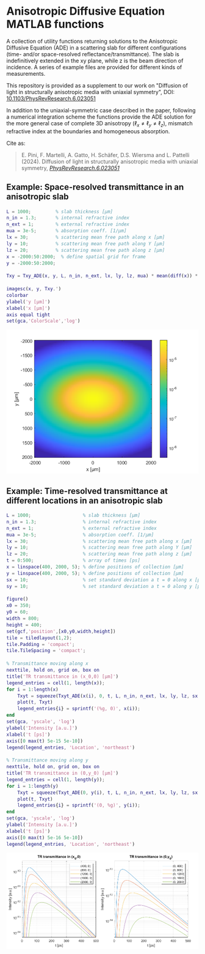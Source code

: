 # Anisotropic Diffusive Equation MATLAB functions

A collection of utility functions returning solutions to the Anisotropic Diffusive Equation (ADE) in a scattering slab for different configurations (time- and/or space-resolved reflectance/transmittance).
The slab is indefinitively extended in the xy plane, while z is the beam direction of incidence.
A series of example files are provided for different kinds of measurements.

This repository is provided as a supplement to our work on "Diffusion of light in structurally anisotropic media with uniaxial symmetry", DOI: [10.1103/PhysRevResearch.6.023051](https://doi.org/10.1103/PhysRevResearch.6.023051)

In addition to the uniaxial-symmetric case described in the paper, following a numerical integration scheme the functions provide the ADE solution for the more general case of complete 3D anisotropy ($`\ell_x \neq \ell_y \neq \ell_z`$), mismatch refractive index at the boundaries and homogeneous absorption.

Cite as: 
> E. Pini, F. Martelli, A. Gatto, H. Schäfer, D.S. Wiersma and L. Pattelli (2024). Diffusion of light in structurally anisotropic media with uniaxial symmetry, [*PhysRevResearch.6.023051*](https://doi.org/10.1103/PhysRevResearch.6.023051)

## Example: Space-resolved transmittance in an anisotropic slab

```matlab
L = 1000;         % slab thickness [μm]
n_in = 1.3;       % internal refractive index
n_ext = 1;        % external refractive index
mua = 3e-5;       % absorption coeff. [1/μm]
lx = 30;          % scattering mean free path along x [μm]
ly = 10;          % scattering mean free path along Y [μm]
lz = 20;          % scattering mean free path along z [μm]
x = -2000:50:2000;  % define spatial grid for frame
y = -2000:50:2000;

Txy = Txy_ADE(x, y, L, n_in, n_ext, lx, ly, lz, mua) * mean(diff(x)) * mean(diff(y));

imagesc(x, y, Txy.')
colorbar
ylabel('y [μm]')
xlabel('x [μm]')
axis equal tight
set(gca,'ColorScale','log')
```

![Time-resolved reflectance example](figures/example_Txy.png)

## Example: Time-resolved transmittance at different locations in an anisotropic slab

```matlab
L = 1000;                   % slab thickness [μm]
n_in = 1.3;                 % internal refractive index
n_ext = 1;                  % external refractive index
mua = 3e-5;                 % absorption coeff. [1/μm]
lx = 30;                    % scattering mean free path along x [μm]
ly = 10;                    % scattering mean free path along Y [μm]
lz = 20;                    % scattering mean free path along z [μm]
t = 0:500;                  % array of times [ps]
x = linspace(400, 2000, 5); % define positions of collection [μm]
y = linspace(400, 2000, 5); % define positions of collection [μm]
sx = 10;                    % set standard deviation a t = 0 along x [μm]
sy = 10;                    % set standard deviation a t = 0 along y [μm]

figure()
x0 = 350;
y0 = 60;
width = 800;
height = 400;
set(gcf,'position',[x0,y0,width,height])
tile = tiledlayout(1,2);
tile.Padding = 'compact';
tile.TileSpacing = 'compact';

% Transmittance moving along x
nexttile, hold on, grid on, box on
title('TR transmittance in (x_0,0) [μm]')
legend_entries = cell(1, length(x));
for i = 1:length(x)
    Txyt = squeeze(Txyt_ADE(x(i), 0, t, L, n_in, n_ext, lx, ly, lz, sx, sy, mua))*mean(diff(t));
    plot(t, Txyt)
    legend_entries{i} = sprintf('(%g, 0)', x(i));
end
set(gca, 'yscale', 'log')
ylabel('Intensity [a.u.]')
xlabel('t [ps]')
axis([0 max(t) 5e-15 5e-10])
legend(legend_entries, 'Location', 'northeast')

% Transmittance moving along y
nexttile, hold on, grid on, box on
title('TR transmittance in (0,y_0) [μm]')
legend_entries = cell(1, length(y));
for i = 1:length(y)
    Txyt = squeeze(Txyt_ADE(0, y(i), t, L, n_in, n_ext, lx, ly, lz, sx, sy, mua))*mean(diff(t));
    plot(t, Txyt)
    legend_entries{i} = sprintf('(0, %g)', y(i));
end
set(gca, 'yscale', 'log')
ylabel('Intensity [a.u.]')
xlabel('t [ps]')
axis([0 max(t) 5e-16 5e-10])
legend(legend_entries, 'Location', 'northeast')
```

![Time-resolved reflectance example](figures/example_Txyt.png)
